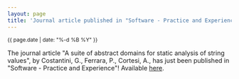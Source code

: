 ```yaml
---
layout: page
title: 'Journal article published in "Software - Practice and Experience"!'
---
```


<small>{{ page.date | date: "%-d %B %Y" }}</small>

The journal article "A suite of abstract domains for static analysis of string values", by Costantini, G., Ferrara, P., Cortesi, A., has just been published in "Software - Practice and Experience"! Available [here](https://doi.org/10.1002/spe.2218).
